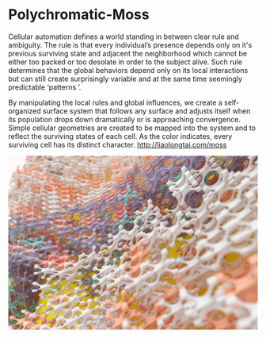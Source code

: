 # Polychromatic-Moss
Cellular automation defines a world standing in between clear rule and ambiguity. The rule is that every individual’s presence depends only on it's previous surviving state and adjacent the neighborhood which cannot be either too packed or too desolate in order to the subject alive. Such rule determines that the global behaviors depend only on its local interactions but can still create surprisingly variable and at the same time seemingly predictable ‘patterns ’.

By manipulating the local rules and global influences, we create a self-organized surface system that follows any surface and adjusts itself when its population drops down dramatically or is approaching convergence. Simple cellular geometries are created to be mapped into the system and to reflect the surviving states of each cell. As the color indicates, every surviving cell has its distinct character.
http://liaolongtai.com/moss

![library](https://github.com/tigerwash/Polychromatic-Moss/blob/master/Render%20image.jpg)

